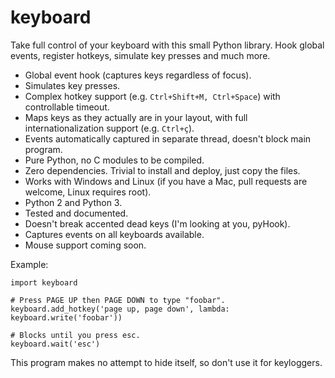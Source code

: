 keyboard
========

Take full control of your keyboard with this small Python library. Hook global events, register hotkeys, simulate key presses and much more.

- Global event hook (captures keys regardless of focus).
- Simulates key presses.
- Complex hotkey support (e.g. `Ctrl+Shift+M, Ctrl+Space`) with controllable timeout.
- Maps keys as they actually are in your layout, with full internationalization support (e.g. `Ctrl+ç`).
- Events automatically captured in separate thread, doesn't block main program.
- Pure Python, no C modules to be compiled.
- Zero dependencies. Trivial to install and deploy, just copy the files.
- Works with Windows and Linux (if you have a Mac, pull requests are welcome, Linux requires root).
- Python 2 and Python 3.
- Tested and documented.
- Doesn't break accented dead keys (I'm looking at you, pyHook).
- Captures events on all keyboards available.
- Mouse support coming soon.

Example:

```
import keyboard

# Press PAGE UP then PAGE DOWN to type "foobar".
keyboard.add_hotkey('page up, page down', lambda: keyboard.write('foobar'))

# Blocks until you press esc.
keyboard.wait('esc')
```

This program makes no attempt to hide itself, so don't use it for keyloggers.
